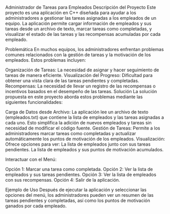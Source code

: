 Administrador de Tareas para Empleados
Descripción del Proyecto
Este proyecto es una aplicación en C++ diseñada para ayudar a los administradores a gestionar las tareas asignadas a los empleados de un equipo. La aplicación permite cargar información de empleados y sus tareas desde un archivo de texto, marcar tareas como completadas, y visualizar el estado de las tareas y las recompensas acumuladas por cada empleado.

Problemática
En muchos equipos, los administradores enfrentan problemas comunes relacionados con la gestión de tareas y la motivación de los empleados. Estos problemas incluyen:

Organización de Tareas: La necesidad de asignar y hacer seguimiento de tareas de manera eficiente.
Visualización del Progreso: Dificultad para obtener una vista clara de las tareas pendientes y completadas.
Recompensas: La necesidad de llevar un registro de las recompensas o incentivos basados en el desempeño de las tareas.
Solución
La solución propuesta en este proyecto aborda estos problemas mediante las siguientes funcionalidades:

Carga de Datos desde Archivo: La aplicación lee un archivo de texto (empleados.txt) que contiene la lista de empleados y las tareas asignadas a cada uno. Esto simplifica la adición de nuevos empleados y tareas sin necesidad de modificar el código fuente.
Gestión de Tareas: Permite a los administradores marcar tareas como completadas y actualizar automáticamente los puntos de motivación de los empleados.
Visualización: Ofrece opciones para ver:
La lista de empleados junto con sus tareas pendientes.
La lista de empleados y sus puntos de motivación acumulados.

Interactuar con el Menú:

Opción 1: Marcar una tarea como completada.
Opción 2: Ver la lista de empleados y sus tareas pendientes.
Opción 3: Ver la lista de empleados con sus recompensas.
Opción 4: Salir de la aplicación.

Ejemplo de Uso
Después de ejecutar la aplicación y seleccionar las opciones del menú, los administradores pueden ver un resumen de las tareas pendientes y completadas, así como los puntos de motivación ganados por cada empleado.
